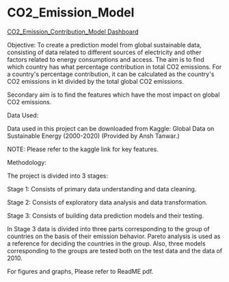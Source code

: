 # CO2_Emission_Model

[CO2_Emission_Contribution_Model Dashboard](https://public.tableau.com/app/profile/gaurav.joshi2239/viz/CO2_Emission_Contribution_ModelDashboard/Dashboard1) 

Objective:
To create a prediction model from global sustainable data, consisting of data related to different sources of electricity and other factors related to energy consumptions and access. The aim is to find which country has what percentage contribution in total CO2 emissions. For a country's percentage contribution, it can be calculated as the country's CO2 emissions in kt divided by the total global CO2 emissions.

Secondary aim is to find the features which have the most impact on global CO2 emissions. 

Data Used: 

Data used in this project can be downloaded from Kaggle: Global Data on Sustainable Energy (2000-2020)  (Provided by Ansh Tanwar.)

NOTE: Please refer to the kaggle link for key features.

Methodology:

The project is divided into 3 stages:

Stage 1: Consists of primary data understanding and data cleaning.

Stage 2: Consists of exploratory data analysis and data transformation.

Stage 3: Consists of building data prediction models and their testing.


In Stage 3 data is divided into three parts corresponding to the group of countries on the basis of their emission behavior. Pareto analysis is used as a reference for deciding the countries in the group. Also, three models corresponding to the groups are tested both on the test data and  the data of 2010. 

For figures and graphs, Please refer to ReadME pdf.



